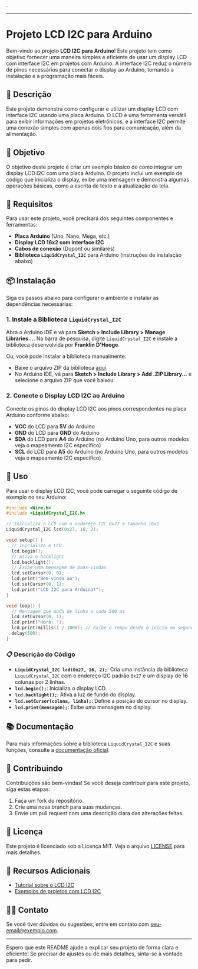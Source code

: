.

---

# Projeto LCD I2C para Arduino

Bem-vindo ao projeto **LCD I2C para Arduino**! Este projeto tem como objetivo fornecer uma maneira simples e eficiente de usar um display LCD com interface I2C em projetos com Arduino. A interface I2C reduz o número de pinos necessários para conectar o display ao Arduino, tornando a instalação e a programação mais fáceis.

## 📝 Descrição

Este projeto demonstra como configurar e utilizar um display LCD com interface I2C usando uma placa Arduino. O LCD é uma ferramenta versátil para exibir informações em projetos eletrônicos, e a interface I2C permite uma conexão simples com apenas dois fios para comunicação, além da alimentação.

## 🎯 Objetivo

O objetivo deste projeto é criar um exemplo básico de como integrar um display LCD I2C com uma placa Arduino. O projeto inclui um exemplo de código que inicializa o display, exibe uma mensagem e demonstra algumas operações básicas, como a escrita de texto e a atualização da tela.

## 🔧 Requisitos

Para usar este projeto, você precisará dos seguintes componentes e ferramentas:

- **Placa Arduino** (Uno, Nano, Mega, etc.)
- **Display LCD 16x2 com interface I2C**
- **Cabos de conexão** (Dupont ou similares)
- **Biblioteca `LiquidCrystal_I2C`** para Arduino (instruções de instalação abaixo)

## 📦 Instalação

Siga os passos abaixo para configurar o ambiente e instalar as dependências necessárias:

### 1. Instale a Biblioteca `LiquidCrystal_I2C`

Abra o Arduino IDE e vá para **Sketch > Include Library > Manage Libraries...**. Na barra de pesquisa, digite `LiquidCrystal_I2C` e instale a biblioteca desenvolvida por **Franklin D'Hooge**.

Ou, você pode instalar a biblioteca manualmente:

- Baixe o arquivo ZIP da biblioteca [aqui](https://github.com/fdebrabander/Arduino-LiquidCrystal-I2C-library).
- No Arduino IDE, vá para **Sketch > Include Library > Add .ZIP Library...** e selecione o arquivo ZIP que você baixou.

### 2. Conecte o Display LCD I2C ao Arduino

Conecte os pinos do display LCD I2C aos pinos correspondentes na placa Arduino conforme abaixo:

- **VCC** do LCD para **5V** do Arduino
- **GND** do LCD para **GND** do Arduino
- **SDA** do LCD para **A4** do Arduino (no Arduino Uno, para outros modelos veja o mapeamento I2C específico)
- **SCL** do LCD para **A5** do Arduino (no Arduino Uno, para outros modelos veja o mapeamento I2C específico)

## 🚀 Uso

Para usar o display LCD I2C, você pode carregar o seguinte código de exemplo no seu Arduino:

```cpp
#include <Wire.h>
#include <LiquidCrystal_I2C.h>

// Inicializa o LCD com o endereço I2C 0x27 e tamanho 16x2
LiquidCrystal_I2C lcd(0x27, 16, 2);

void setup() {
  // Inicializa o LCD
  lcd.begin();
  // Ativa o backlight
  lcd.backlight();
  // Exibe uma mensagem de boas-vindas
  lcd.setCursor(0, 0);
  lcd.print("Bem-vindo ao");
  lcd.setCursor(0, 1);
  lcd.print("LCD I2C para Arduino!");
}

void loop() {
  // Mensagem que muda de linha a cada 500 ms
  lcd.setCursor(0, 1);
  lcd.print("Hora: ");
  lcd.print(millis() / 1000); // Exibe o tempo desde o início em segundos
  delay(500);
}
```

### 📋 Descrição do Código

- **`LiquidCrystal_I2C lcd(0x27, 16, 2);`**: Cria uma instância da biblioteca `LiquidCrystal_I2C` com o endereço I2C padrão `0x27` e um display de 16 colunas por 2 linhas.
- **`lcd.begin();`**: Inicializa o display LCD.
- **`lcd.backlight();`**: Ativa a luz de fundo do display.
- **`lcd.setCursor(coluna, linha);`**: Define a posição do cursor no display.
- **`lcd.print(mensagem);`**: Exibe uma mensagem no display.

## 📚 Documentação

Para mais informações sobre a biblioteca `LiquidCrystal_I2C` e suas funções, consulte a [documentação oficial](https://github.com/fdebrabander/Arduino-LiquidCrystal-I2C-library).

## 🤝 Contribuindo

Contribuições são bem-vindas! Se você deseja contribuir para este projeto, siga estas etapas:

1. Faça um fork do repositório.
2. Crie uma nova branch para suas mudanças.
3. Envie um pull request com uma descrição clara das alterações feitas.

## 📜 Licença

Este projeto é licenciado sob a Licença MIT. Veja o arquivo [LICENSE](LICENSE) para mais detalhes.

## 🧩 Recursos Adicionais

- [Tutorial sobre o LCD I2C](https://www.instructables.com/How-to-Connect-an-I2C-LCD-to-Arduino/)
- [Exemplos de projetos com LCD I2C](https://www.instructables.com/How-to-Use-an-I2C-LCD-with-Arduino/)

## 🧑‍💻 Contato

Se você tiver dúvidas ou sugestões, entre em contato com [seu-email@exemplo.com](mailto:seu-email@exemplo.com).

---

Espero que este README ajude a explicar seu projeto de forma clara e eficiente! Se precisar de ajustes ou de mais detalhes, sinta-se à vontade para pedir.
